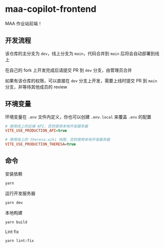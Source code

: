 # maa-copilot-frontend

MAA 作业站前端！

## 开发流程

该仓库的主分支为 `dev`，线上分支为 `main`，代码合并到 `main` 后将会自动部署到线上

在自己的 fork 上开发完成后请提交 PR 到 `dev` 分支，由管理员合并

如果有该仓库的权限，可以直接在 `dev` 分支上开发，需要上线时提交 PR 到 `main` 分支，并等待其他成员的 review

## 环境变量

环境变量在 `.env` 文件内定义，你也可以创建 `.env.local` 来覆盖 `.env` 的配置

```ini
# 使用线上的后端 API，否则使用本地开发服务器
VITE_USE_PRODUCTION_API=true

# 使用线上的 theresa.wiki 地图，否则使用本地开发服务器
VITE_USE_PRODUCTION_THERESA=true
```

## 命令

安装依赖

```bash
yarn
```

运行开发服务器

```bash
yarn dev
```

本地构建

```bash
yarn build
```

Lint fix

```bash
yarn lint:fix
```
